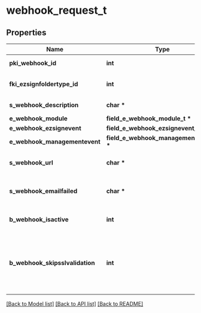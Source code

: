 # webhook_request_t

## Properties
Name | Type | Description | Notes
------------ | ------------- | ------------- | -------------
**pki_webhook_id** | **int** | The unique ID of the Webhook | [optional] 
**fki_ezsignfoldertype_id** | **int** | The unique ID of the Ezsignfoldertype. | [optional] 
**s_webhook_description** | **char \*** | The description of the Webhook | 
**e_webhook_module** | **field_e_webhook_module_t \*** |  | 
**e_webhook_ezsignevent** | **field_e_webhook_ezsignevent_t \*** |  | [optional] 
**e_webhook_managementevent** | **field_e_webhook_managementevent_t \*** |  | [optional] 
**s_webhook_url** | **char \*** | The URL of the Webhook callback | 
**s_webhook_emailfailed** | **char \*** | The email that will receive the Webhook in case all attempts fail | 
**b_webhook_isactive** | **int** | Whether the Webhook is active or not | 
**b_webhook_skipsslvalidation** | **int** | Wheter the server&#39;s SSL certificate should be validated or not. Not recommended to skip for production use | 

[[Back to Model list]](../README.md#documentation-for-models) [[Back to API list]](../README.md#documentation-for-api-endpoints) [[Back to README]](../README.md)


